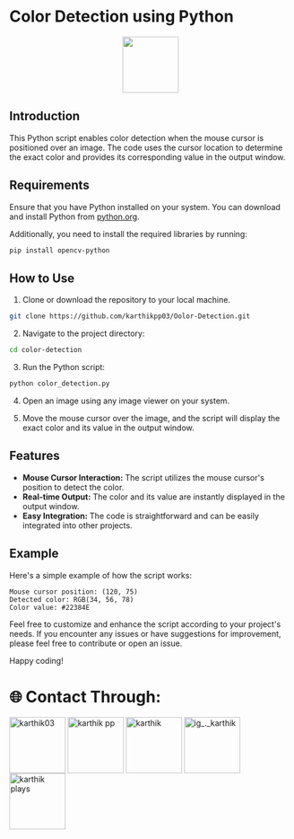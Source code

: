 # Color Detection using Python

<p align="center">  <img src="https://user-images.githubusercontent.com/74038190/212257472-08e52665-c503-4bd9-aa20-f5a4dae769b5.gif" width="100">

## Introduction

This Python script enables color detection when the mouse cursor is positioned over an image. The code uses the cursor location to determine the exact color and provides its corresponding value in the output window.

## Requirements

Ensure that you have Python installed on your system. You can download and install Python from [python.org](https://www.python.org/downloads/).

Additionally, you need to install the required libraries by running:

```bash
pip install opencv-python
```

## How to Use

1. Clone or download the repository to your local machine.

```bash
git clone https://github.com/karthikpp03/Oolor-Detection.git
```

2. Navigate to the project directory:

```bash
cd color-detection
```

3. Run the Python script:

```bash
python color_detection.py
```

4. Open an image using any image viewer on your system.

5. Move the mouse cursor over the image, and the script will display the exact color and its value in the output window.

## Features

- **Mouse Cursor Interaction:** The script utilizes the mouse cursor's position to detect the color.
- **Real-time Output:** The color and its value are instantly displayed in the output window.
- **Easy Integration:** The code is straightforward and can be easily integrated into other projects.

## Example

Here's a simple example of how the script works:

```plaintext
Mouse cursor position: (120, 75)
Detected color: RGB(34, 56, 78)
Color value: #22384E
```

Feel free to customize and enhance the script according to your project's needs. If you encounter any issues or have suggestions for improvement, please feel free to contribute or open an issue.

Happy coding!

# 🌐 Contact Through: 
<p align="left">
  <a href="https://www.facebook.com/ruban.swe.3" target="blank"><img align="center" src="https://user-images.githubusercontent.com/74038190/235294010-ec412ef5-e3da-4efa-b1d4-0ab4d4638755.gif" alt="karthik03" height="100" width="100" /></a>
  <a href="https://www.linkedin.com/in/karthik-pp-b80b38237/" target="blank"><img align="center" src="https://user-images.githubusercontent.com/74038190/235294012-0a55e343-37ad-4b0f-924f-c8431d9d2483.gif" alt="karthik pp" height="100" width="100" /></a>
  <a href="https://www.instagram.com/ig_._karthik/" target="blank"><img align="center" src="https://user-images.githubusercontent.com/74038190/235294013-a33e5c43-a01c-43f6-b44d-a406d8b4ab75.gif" alt="karthik" height="100" width="100" /></a>
  <a href="https://instagram.com/ig_._karthik" target="blank"><img align="center" src="https://user-images.githubusercontent.com/74038190/235294015-47144047-25ab-417c-af1b-6746820a20ff.gif" alt="ig_._karthik" height="100" width="100" /></a>
  <a href="https://www.youtube.com/@KARTHIK4332" target="blank"><img align="center" src="https://raw.githubusercontent.com/rahuldkjain/github-profile-readme-generator/master/src/images/icons/Social/youtube.svg" alt="karthik plays" height="100" width="100" /></a>
</p>

